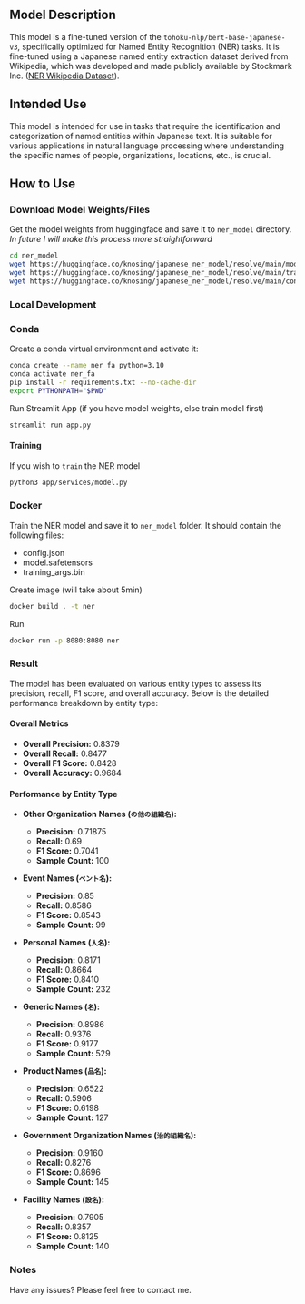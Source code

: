 ## Model Description

This model is a fine-tuned version of the `tohoku-nlp/bert-base-japanese-v3`, specifically optimized for Named Entity Recognition (NER) tasks. 
It is fine-tuned using a Japanese named entity extraction dataset derived from Wikipedia, which was developed and made publicly available by Stockmark Inc. ([NER Wikipedia Dataset](https://github.com/stockmarkteam/ner-wikipedia-dataset)).

## Intended Use

This model is intended for use in tasks that require the identification and categorization of named entities within Japanese text. 
It is suitable for various applications in natural language processing where understanding the specific names of people, organizations, locations, etc., is crucial.

## How to Use

### Download Model Weights/Files

Get the model weights from huggingface and save it to `ner_model` directory. 
*In future I will make this process more straightforward*
```bash
cd ner_model
wget https://huggingface.co/knosing/japanese_ner_model/resolve/main/model.safetensors
wget https://huggingface.co/knosing/japanese_ner_model/resolve/main/training_args.bin
wget https://huggingface.co/knosing/japanese_ner_model/resolve/main/config.json
```


### Local Development

### Conda

Create a conda virtual environment and activate it:

```bash
conda create --name ner_fa python=3.10
conda activate ner_fa
pip install -r requirements.txt --no-cache-dir
export PYTHONPATH="$PWD"
```

Run Streamlit App (if you have model weights, else train model first)
```bash
streamlit run app.py
```

#### Training

If you wish to `train` the NER model
```bash
python3 app/services/model.py
```

### Docker

Train the NER model and save it to `ner_model` folder. 
It should contain the following files: 
- config.json
- model.safetensors
- training_args.bin

Create image (will take about 5min)
```bash
docker build . -t ner
```

Run
```bash
docker run -p 8080:8080 ner
```

### Result
The model has been evaluated on various entity types to assess its precision, recall, F1 score, and overall accuracy. Below is the detailed performance breakdown by entity type:

#### Overall Metrics

- **Overall Precision:** 0.8379
- **Overall Recall:** 0.8477
- **Overall F1 Score:** 0.8428
- **Overall Accuracy:** 0.9684

#### Performance by Entity Type

- **Other Organization Names (`の他の組織名`):**
  - **Precision:** 0.71875
  - **Recall:** 0.69
  - **F1 Score:** 0.7041
  - **Sample Count:** 100

- **Event Names (`ベント名`):**
  - **Precision:** 0.85
  - **Recall:** 0.8586
  - **F1 Score:** 0.8543
  - **Sample Count:** 99

- **Personal Names (`人名`):**
  - **Precision:** 0.8171
  - **Recall:** 0.8664
  - **F1 Score:** 0.8410
  - **Sample Count:** 232

- **Generic Names (`名`):**
  - **Precision:** 0.8986
  - **Recall:** 0.9376
  - **F1 Score:** 0.9177
  - **Sample Count:** 529

- **Product Names (`品名`):**
  - **Precision:** 0.6522
  - **Recall:** 0.5906
  - **F1 Score:** 0.6198
  - **Sample Count:** 127

- **Government Organization Names (`治的組織名`):**
  - **Precision:** 0.9160
  - **Recall:** 0.8276
  - **F1 Score:** 0.8696
  - **Sample Count:** 145

- **Facility Names (`設名`):**
  - **Precision:** 0.7905
  - **Recall:** 0.8357
  - **F1 Score:** 0.8125
  - **Sample Count:** 140


### Notes


Have any issues? Please feel free to contact me.